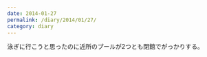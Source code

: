 ```yaml
---
date: 2014-01-27
permalink: /diary/2014/01/27/
category: diary
---
```


泳ぎに行こうと思ったのに近所のプールが2つとも閉館でがっかりする。